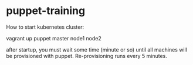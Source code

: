 # puppet-training


How to start kubernetes cluster:

vagrant up puppet master node1 node2

after startup, you must wait some time (minute or so) until all machines will be provisioned with puppet.
Re-provisioning runs every 5 minutes.
